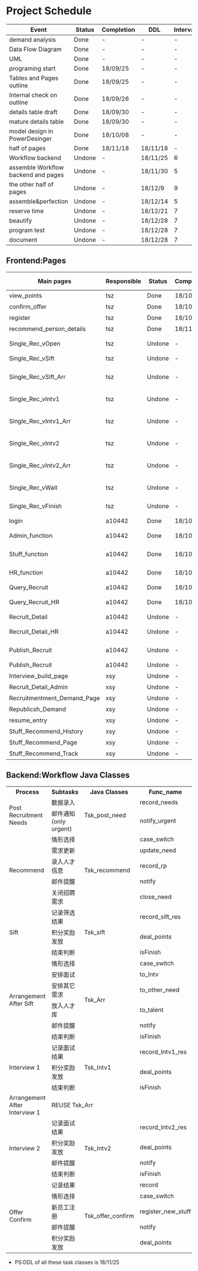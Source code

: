 # Project Schedule
|Event|Status|Completion|DDL|Interval/Day|Responsible|
|-----|------|----------|---|------------|-----------|
|demand analysis|Done|-|-|-|-|
|Data Flow Diagram|Done|-|-|-|-|
|UML|Done|-|-|-|-|
|programing start|Done|18/09/25|-|-|-|
|Tables and Pages outline|Done|18/09/25|-|-|Dev Group|
|Internal check on outline|Done|18/09/26|-|-|Dev Group|
|details table draft|Done|18/09/30|-|-|Dev Group|
|mature details table|Done|18/09/30|-|-|Dev Group|
|model design in PowerDesinger|Done|18/10/08|-|-|Dev Group|
|half of pages|Done|18/11/18|18/11/18|-|Dev Group|
|Workflow backend|Undone|-|18/11/25|6|Dev Group|
|assemble Workflow backend and pages|Undone|-|18/11/30|5|Dev Group|
|the other half of pages|Undone|-|18/12/9|9|Dev Group|
|assemble&perfection|Undone|-|18/12/14|5|Dev Group|
|reserve time|Undone|-|18/12/21|7|Dev Group|
|beautify|Undone|-|18/12/28|7|-|
|program test|Undone|-|18/12/28|7|-|
|document|Undone|-|18/12/28|7|-|

## Frontend:Pages
|Main pages|Responsible|Status|Completion|DDL|function description|
|----------|-----------|------|----------|---|--------------------|
|view_points|tsz|Done|18/10/29|-|查询积分|
|confirm_offer|tsz|Done|18/10/29|-|入职确认|
|register|tsz|Done|18/10/30|-|新员工注册|
|recommend_person_details|tsz|Done|18/11/15|-|被推荐人详细信息|
|Single_Rec_vOpen|tsz|Undone|-|18/12/09|需求管理(HR/OPEN)|
|Single_Rec_vSift|tsz|Undone|-|18/12/09|需求管理(HR/Sift)|
|Single_Rec_vSift_Arr|tsz|Undone|-|18/12/09|需求管理(HR/Arrangement after Sift)|
|Single_Rec_vIntv1|tsz|Undone|-|18/12/10|需求管理(HR/Interview1)|
|Single_Rec_vIntv1_Arr|tsz|Undone|-|18/12/10|需求管理(HR/Arrangement after Interview1)|
|Single_Rec_vIntv2|tsz|Undone|-|18/12/10|需求管理(HR/Interview2)|
|Single_Rec_vIntv2_Arr|tsz|Undone|-|18/12/10|需求管理(HR/Arrangement after Interview2)|
|Single_Rec_vWait|tsz|Undone|-|18/12/14|需求管理(HR/Wait for Confirm)|
|Single_Rec_vFinish|tsz|Undone|-|18/12/14|需求管理(HR/Finish)|
|login|a10442|Done|18/10/14|-|登陆页面|
|Admin_function|a10442|Done|18/10/15|-|功能选择(Admin Version)|
|Stuff_function|a10442|Done|18/10/15|-|功能选择(Stuff Version)|
|HR_function|a10442|Done|18/10/15|-|功能选择(HR Version)|
|Query_Recruit|a10442|Done|18/10/29|-|需求查询|
|Query_Recruit_HR|a10442|Done|18/10/29|-|需求查询(HR Version)|
|Recruit_Detail|a10442|Undone|-|18/12/10|需求详情|
|Recruit_Detail_HR|a10442|Undone|-|18/12/10|需求详情(HR Version)|
|Publish_Recruit|a10442|Undone|-|18/12/14|发布需求(Chose job)|
|Publish_Recruit|a10442|Undone|-|18/12/14|发布需求(Details)|
|Interview_build_page|xsy|Undone|-|18/12/14|创建面试|
|Recruit_Detail_Admin|xsy|Undone|-|18/12/14|被推荐人信息查询|
|Recruitmentment_Demand_Page|xsy|Undone|-|18/12/14|招聘需求大厅|
|Republicsh_Demand|xsy|Undone|-|18/12/14|重新分配招聘需求|
|resume_entry|xsy|Undone|-|18/12/14|录入简历页面|
|Stuff_Recommend_History|xsy|Undone|-|18/12/14|员工推荐历史|
|Stuff_Recommend_Page|xsy|Undone|-|18/12/14|员工推荐人员|
|Stuff_Recommend_Track|xsy|Undone|-|18/12/14|员工推荐情况追踪|

## Backend:Workflow Java Classes
<table>
    <tr>
        <th>Process</th>  <th>Subtasks</th>  <th>Java Classes</th>
        <th>Func_name</th>  <th>Status</th>  <th>Responsible</th>
        <th>Completion</th>
    </tr>
    <!--               Process1: Post Recruitment Needs                     -->
    <tr>
        <td rowspan="2">Post Recruitment Needs</td>  <td>数据录入</td>  <td rowspan="2">Tsk_post_need</td>
        <td>record_needs</td>  <td>Undone</td>  <td>cwj</td>
        <td>-</td>
    </tr>
    <tr>
        <td>邮件通知(only urgent)</td>  
        <td>notify_urgent</td>  <td>Undone</td>  <td>cwj</td>
        <td>-</td>
    </tr>
    <!--                        Process2: RecommendB                    -->
    <tr>
        <td rowspan="5">Recommend</td>  <td>情形选择</td>  <td rowspan="5">Tsk_recommend</td>
        <td>case_switch</td>  <td>Undone</td>  <td>cwj</td>
        <td>-</td>
    </tr>
    <tr>
        <td>需求更新</td>
        <td>update_need</td>  <td>Undone</td>  <td>cwj</td>
        <td>-</td>
    </tr>
    <tr>
        <td>录入人才信息</td>
        <td>record_rp</td>  <td>Undone</td>  <td>cwj</td>
        <td>-</td>
    </tr>
    <tr>
        <td>邮件提醒</td>
        <td>notify</td>  <td>Undone</td>  <td>cwj</td>
        <td>-</td>
    </tr>
    <tr>
        <td>关闭招聘需求</td>
        <td>close_need</td>  <td>Undone</td>  <td>cwj</td>
        <td>-</td>
    </tr>
    <!--                  Process3: Sift                      -->
    <tr>
        <td rowspan="3">Sift</td>  <td>记录筛选结果</td>  <td rowspan="3">Tsk_sift</td>
        <td>record_sift_res</td>  <td>Undone</td>  <td>tsz</td>
        <td>-</td>
    </tr>
    <tr>
        <td>积分奖励发放</td>
        <td>deal_points</td>  <td>Undone</td>  <td>tsz</td>
        <td>-</td>
    </tr>    
    <tr>
        <td>结束判断</td>
        <td>isFinish</td>  <td>Undone</td>  <td>tsz</td>
        <td>-</td>
    </tr>
    <!--                Process4: Arrangement After Sift                  -->
    <tr>
        <td rowspan="6">Arrangement After Sift</td>  <td>情形选择</td>  <td rowspan="6">Tsk_Arr</td>
        <td>case_switch</td>  <td>Undone</td>  <td>tsz</td>
        <td>-</td>
    </tr>
    <tr>
        <td>安排面试</td>
        <td>to_Intv</td>  <td>Undone</td>  <td>tsz</td>
        <td>-</td>
    </tr>
    <tr>
        <td>安排其它需求</td>
        <td>to_other_need</td>  <td>Undone</td>  <td>tsz</td>
        <td>-</td>
    </tr>
    <tr>
        <td>放入人才库</td>
        <td>to_talent</td>  <td>Undone</td>  <td>tsz</td>
        <td>-</td>
    </tr>
    <tr>
        <td>邮件提醒</td>
        <td>notify</td>  <td>Undone</td>  <td>tsz</td>
        <td>-</td>
    </tr>
    <tr>
        <td>结束判断</td>
        <td>isFinish</td>  <td>Undone</td>  <td>tsz</td>
        <td>-</td>
    </tr>
    <!--                Process5: Interview1                     -->
    <tr>
        <td rowspan="3">Interview 1</td>  <td>记录面试结果</td>  <td rowspan="3">Tsk_Intv1</td>
        <td>record_Intv1_res</td>  <td>Undone</td>  <td>tsz</td>
        <td>-</td>
    </tr>
    <tr>
        <td>积分奖励发放</td>
        <td>deal_points</td>  <td>Undone</td>  <td>tsz</td>
        <td>-</td>
    </tr>    
    <tr>
        <td>结束判断</td>
        <td>isFinish</td>  <td>Undone</td>  <td>tsz</td>
        <td>-</td>
    </tr>
    <!--              Process6: Arrangement After Interview 1            -->
    <tr>
        <td >Arrangement After Interview 1</td>  <td colspan="3">REUSE Tsk_Arr</td>
        <td>Undone</td> <td>tsz</td> <td>-</td>
    </tr>
    <!--                Process7: Interview2                     -->
    <tr>
        <td rowspan="4">Interview 2</td>  <td>记录面试结果</td>  <td rowspan="4">Tsk_Intv2</td>
        <td>record_Intv2_res</td>  <td>Undone</td>  <td>xsy</td>
        <td>-</td>
    </tr>
    <tr>
        <td>积分奖励发放</td>
        <td>deal_points</td>  <td>Undone</td>  <td>xsy</td>
        <td>-</td>
    </tr>
    <tr>
        <td>邮件提醒</td>
        <td>notify</td>  <td>Undone</td>  <td>xsy</td>
        <td>-</td>
    </tr>
    <tr>
        <td>结束判断</td>
        <td>isFinish</td>  <td>Undone</td>  <td>tsz</td>
        <td>-</td>
    </tr>
    <!--                Process7: Offer Confirm                    -->
    <tr>
        <td rowspan="5">Offer Confirm</td>  <td>记录结果</td>  <td rowspan="5">Tsk_offer_confirm</td>
        <td>record</td>  <td>Undone</td>  <td>xsy</td>
        <td>-</td>
    </tr>
    <tr>
        <td>情形选择</td>
        <td>case_switch</td>  <td>Undone</td>  <td>xsy</td>
        <td>-</td>
    </tr>
    <tr>
        <td>新员工注册</td>
        <td>register_new_stuff</td>  <td>Undone</td>  <td>xsy</td>
        <td>-</td>
    </tr>
    <tr>
        <td>邮件提醒</td>
        <td>notify</td>  <td>Undone</td>  <td>xsy</td>
        <td>-</td>
    </tr>
    <tr>
        <td>积分奖励发放</td>
        <td>deal_points</td>  <td>Undone</td>  <td>xsy</td>
        <td>-</td>
    </tr>
</table>

- PS:DDL of all these task classes is 18/11/25